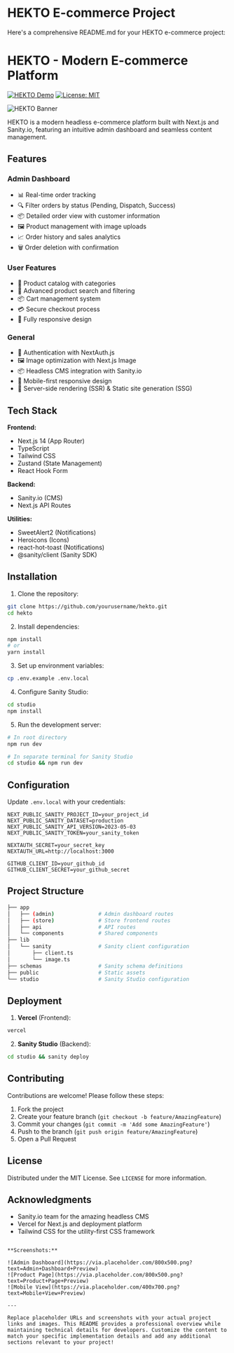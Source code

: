 # HEKTO E-commerce Project

Here's a comprehensive README.md for your HEKTO e-commerce project:

# HEKTO - Modern E-commerce Platform

[![HEKTO Demo](https://img.shields.io/badge/Live-Demo-brightgreen)](https://hekto-demo.vercel.app)
[![License: MIT](https://img.shields.io/badge/License-MIT-blue.svg)](https://opensource.org/licenses/MIT)

![HEKTO Banner](https://via.placeholder.com/1920x600.png?text=HEKTO+E-commerce+Platform)

HEKTO is a modern headless e-commerce platform built with Next.js and Sanity.io, featuring an intuitive admin dashboard and seamless content management.

## Features

### Admin Dashboard
- 📊 Real-time order tracking
- 🔍 Filter orders by status (Pending, Dispatch, Success)
- 📦 Detailed order view with customer information
- 🖼️ Product management with image uploads
- 📈 Order history and sales analytics
- 🗑️ Order deletion with confirmation

### User Features
- 🛒 Product catalog with categories
- 🔎 Advanced product search and filtering
- 📦 Cart management system
- 💳 Secure checkout process
- 📱 Fully responsive design

### General
- 🔐 Authentication with NextAuth.js
- 🖼️ Image optimization with Next.js Image
- 📦 Headless CMS integration with Sanity.io
- 📱 Mobile-first responsive design
- 🚀 Server-side rendering (SSR) & Static site generation (SSG)

## Tech Stack

**Frontend:**
- Next.js 14 (App Router)
- TypeScript
- Tailwind CSS
- Zustand (State Management)
- React Hook Form

**Backend:**
- Sanity.io (CMS)
- Next.js API Routes

**Utilities:**
- SweetAlert2 (Notifications)
- Heroicons (Icons)
- react-hot-toast (Notifications)
- @sanity/client (Sanity SDK)

## Installation

1. Clone the repository:
```bash
git clone https://github.com/yourusername/hekto.git
cd hekto
```

2. Install dependencies:
```bash
npm install
# or
yarn install
```

3. Set up environment variables:
```bash
cp .env.example .env.local
```

4. Configure Sanity Studio:
```bash
cd studio
npm install
```

5. Run the development server:
```bash
# In root directory
npm run dev

# In separate terminal for Sanity Studio
cd studio && npm run dev
```

## Configuration

Update `.env.local` with your credentials:
```env
NEXT_PUBLIC_SANITY_PROJECT_ID=your_project_id
NEXT_PUBLIC_SANITY_DATASET=production
NEXT_PUBLIC_SANITY_API_VERSION=2023-05-03
NEXT_PUBLIC_SANITY_TOKEN=your_sanity_token

NEXTAUTH_SECRET=your_secret_key
NEXTAUTH_URL=http://localhost:3000

GITHUB_CLIENT_ID=your_github_id
GITHUB_CLIENT_SECRET=your_github_secret
```

## Project Structure

```bash
├── app
│   ├── (admin)              # Admin dashboard routes
│   ├── (store)              # Store frontend routes
│   ├── api                  # API routes
│   └── components           # Shared components
├── lib
│   └── sanity               # Sanity client configuration
│       ├── client.ts
│       └── image.ts
├── schemas                  # Sanity schema definitions
├── public                   # Static assets
└── studio                   # Sanity Studio configuration
```

## Deployment

1. **Vercel** (Frontend):
```bash
vercel
```

2. **Sanity Studio** (Backend):
```bash
cd studio && sanity deploy
```

## Contributing

Contributions are welcome! Please follow these steps:
1. Fork the project
2. Create your feature branch (`git checkout -b feature/AmazingFeature`)
3. Commit your changes (`git commit -m 'Add some AmazingFeature'`)
4. Push to the branch (`git push origin feature/AmazingFeature`)
5. Open a Pull Request

## License

Distributed under the MIT License. See `LICENSE` for more information.

## Acknowledgments

- Sanity.io team for the amazing headless CMS
- Vercel for Next.js and deployment platform
- Tailwind CSS for the utility-first CSS framework
```

**Screenshots:**

![Admin Dashboard](https://via.placeholder.com/800x500.png?text=Admin+Dashboard+Preview)
![Product Page](https://via.placeholder.com/800x500.png?text=Product+Page+Preview)
![Mobile View](https://via.placeholder.com/400x700.png?text=Mobile+View+Preview)

---

Replace placeholder URLs and screenshots with your actual project links and images. This README provides a professional overview while maintaining technical details for developers. Customize the content to match your specific implementation details and add any additional sections relevant to your project!